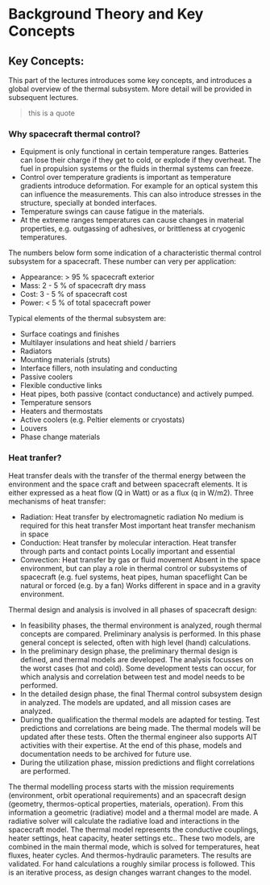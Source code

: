 # Background Theory and Key Concepts

## Key Concepts:

This part of the lectures introduces some key concepts, and introduces a global overview of the thermal subsystem. More detail will be provided in subsequent lectures. 
> this is a quote
>
> 
### Why spacecraft thermal control?

- Equipment is only functional in certain temperature ranges. Batteries can lose their charge if they get to cold, or explode if they overheat. The fuel in propulsion systems or the fluids in thermal systems can freeze. 
- Control over temperature gradients is important as temperature gradients introduce deformation. For example for an optical system this can influence the measurements. This can also introduce stresses in the structure, specially at bonded interfaces.
- Temperature swings can cause fatigue in the materials. 
- At the extreme ranges temperatures can cause changes in material properties, e.g. outgassing of adhesives, or brittleness at cryogenic temperatures.

The numbers below form some indication of a characteristic thermal control subsystem for a spacecraft. These number can very per application:
- Appearance: > 95 % spacecraft exterior
- Mass: 2 - 5 % of spacecraft dry mass
- Cost: 3 - 5 % of spacecraft cost
- Power: < 5 % of total spacecraft power


Typical elements of the thermal subsystem are:
- Surface coatings and finishes
- Multilayer insulations and heat shield / barriers
- Radiators
- Mounting materials (struts)
- Interface fillers, noth insulating and conducting
- Passive coolers
- Flexible conductive links
- Heat pipes, both passive (contact conductance) and actively pumped.
- Temperature sensors
- Heaters and thermostats
- Active coolers (e.g. Peltier elements or cryostats)
- Louvers
- Phase change materials

### Heat tranfer?
Heat transfer deals with the transfer of the thermal energy between the environment and the space craft and between spacecraft elements. It is either expressed as a heat flow (Q in Watt) or as a flux (q in W/m2). Three mechanisms of heat transfer:
- Radiation:
Heat transfer by electromagnetic radiation
No medium is required for this heat transfer
Most important heat transfer mechanism in space
- 	Conduction:
Heat transfer by molecular interaction. 
Heat transfer through parts and contact points
Locally important and essential
- Convection:
Heat transfer by gas or fluid movement
Absent in the space environment, but can play a role in thermal control or subsystems of spacecraft (e.g. fuel systems, heat pipes, human spaceflight
Can be natural or forced (e.g. by a fan)
Works different in space and in a gravity environment. 

Thermal design and analysis is involved in all phases of spacecraft design:
- In feasibility phases, the thermal environment is analyzed, rough thermal concepts are compared. Preliminary analysis is performed. In this phase general concept is selected, often with high level (hand) calculations.
- In the preliminary design phase, the preliminary thermal design is defined, and thermal models are developed. The analysis focusses on the worst cases (hot and cold). Some development tests can occur, for which analysis and correlation between test and model needs to be performed. 
- In the detailed design phase, the final Thermal control subsystem design in analyzed. The models are updated, and all mission cases are analyzed. 
- During the qualification the thermal models are adapted for testing. Test predictions and correlations are being made. The thermal models will be updated after these tests. Often the thermal engineer also supports AIT activities with their expertise. At the end of this phase, models and documentation needs to be archived for future use.
- During the utilization phase, mission predictions and flight correlations are performed.

The thermal modelling process starts with the mission requirements (environment, orbit operational requirements) and an spacecraft design (geometry, thermos-optical properties, materials, operation). From this information a geometric (radiative) model and a thermal model are made. A radiative solver will calculate the radiative load and interactions in the spacecraft model. The thermal model represents the conductive couplings, heater settings, heat capacity, heater settings etc.. These two models, are combined in the main thermal mode, which is solved for temperatures, heat fluxes, heater cycles. And thermos-hydraulic parameters. The results are validated.
For hand calculations a roughly similar process is followed. This is an iterative process, as design changes warrant changes to the model. 

